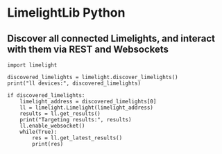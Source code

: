 # LimelightLib Python

## Discover all connected Limelights, and interact with them via REST and Websockets

```
import limelight

discovered_limelights = limelight.discover_limelights()
print("ll devices:", discovered_limelights)

if discovered_limelights:
    limelight_address = discovered_limelights[0] 
    ll = limelight.Limelight(limelight_address)
    results = ll.get_results()
    print("Targeting results:", results)
    ll.enable_websocket()
    while(True):
        res = ll.get_latest_results()
        print(res)
```